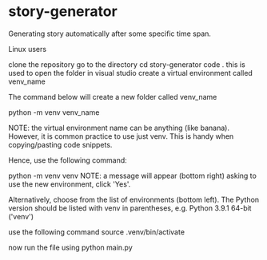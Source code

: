 # story-generator
Generating story automatically after some specific time span.

Linux users

clone the repository
go to the directory
cd story-generator 
code . this is used to open the folder in visual studio
create a virtual environment called venv_name

The command below will create a new folder called venv_name

python -m venv venv_name

NOTE: the virtual environment name can be anything (like banana). However, it is common practice to use just venv. This is handy when copying/pasting code snippets.

Hence, use the following command:

  python -m venv venv
NOTE: a message will appear (bottom right) asking to use the new environment, click 'Yes'.

Alternatively, choose from the list of environments (bottom left). The Python version should be listed with venv in parentheses, e.g.
 Python 3.9.1 64-bit ('venv')

 use the following command source .venv/bin/activate

 now run the file using 
python main.py
 
